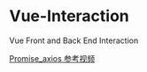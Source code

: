 # Vue-Interaction
Vue Front and Back End Interaction 


[Promise_axios 参考视频](https://www.bilibili.com/video/BV1KJ411U7ML?p=74)
